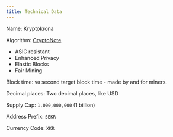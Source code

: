 ```yaml
---
title: Technical Data
---
```


Name: Kryptokrona  

Algorithm: [CryptoNote](https://cryptonote.org)

* ASIC resistant
* Enhanced Privacy
* Elastic Blocks
* Fair Mining

Block time: `90` second target block time - made by and for miners.  

Decimal places: Two decimal places, like USD  

Supply Cap: `1,000,000,000` (1 billion)

Address Prefix: `SEKR`   

Currency Code: `XKR`
